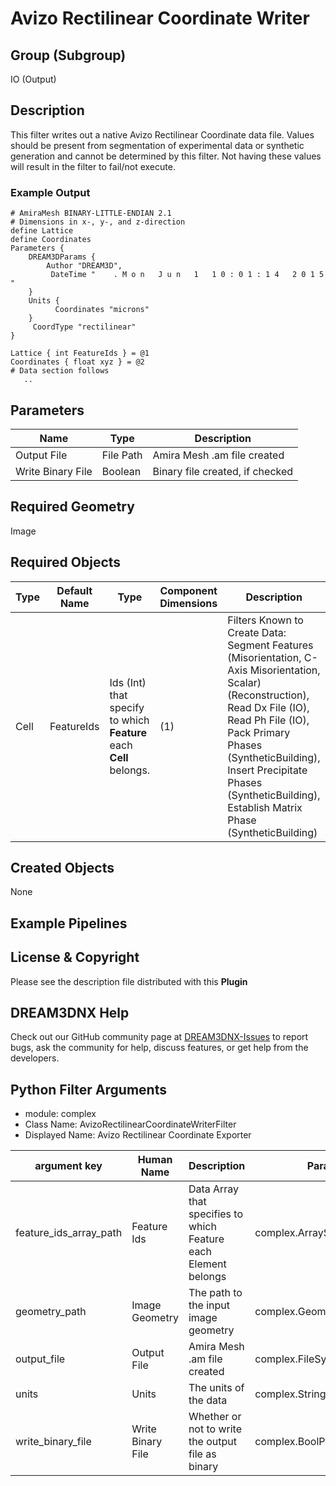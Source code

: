 # Avizo Rectilinear Coordinate Writer  


## Group (Subgroup) 

IO (Output)

## Description 

This filter writes out a native Avizo Rectilinear Coordinate data file. Values should be present from segmentation of experimental data or synthetic generation and cannot be determined by this filter. Not having these values will result in the filter to fail/not execute.

### Example Output 


	# AmiraMesh BINARY-LITTLE-ENDIAN 2.1
	# Dimensions in x-, y-, and z-direction
	define Lattice
	define Coordinates
	Parameters {
	    DREAM3DParams {
	        Author "DREAM3D",
	         DateTime "    . M o n   J u n   1   1 0 : 0 1 : 1 4   2 0 1 5   "     
	    }
	    Units {
	          Coordinates "microns"
	    }
	     CoordType "rectilinear"
	}
	     
	Lattice { int FeatureIds } = @1
	Coordinates { float xyz } = @2
	# Data section follows
	   .. 

## Parameters 

| Name | Type | Description |
|------|------| ----------- |
| Output File | File Path | Amira Mesh .am file created|
| Write Binary File | Boolean | Binary file created, if checked |

## Required Geometry 

Image 

## Required Objects 

| Type | Default Name | Type | Component Dimensions | Description |
|------|--------------|-------------|---------|-----|
| Cell | FeatureIds | Ids (Int) that specify to which **Feature** each **Cell** belongs. | (1) | Filters Known to Create Data: Segment Features (Misorientation, C-Axis Misorientation, Scalar) (Reconstruction), Read Dx File (IO), Read Ph File (IO), Pack Primary Phases (SyntheticBuilding), Insert Precipitate Phases (SyntheticBuilding), Establish Matrix Phase (SyntheticBuilding)


## Created Objects 

None

## Example Pipelines 



## License & Copyright 

Please see the description file distributed with this **Plugin**

## DREAM3DNX Help

Check out our GitHub community page at [DREAM3DNX-Issues](https://github.com/BlueQuartzSoftware/DREAM3DNX-Issues) to report bugs, ask the community for help, discuss features, or get help from the developers.

## Python Filter Arguments

+ module: complex
+ Class Name: AvizoRectilinearCoordinateWriterFilter
+ Displayed Name: Avizo Rectilinear Coordinate Exporter

| argument key | Human Name | Description | Parameter Type |
|--------------|------------|-------------|----------------|
| feature_ids_array_path | Feature Ids | Data Array that specifies to which Feature each Element belongs | complex.ArraySelectionParameter |
| geometry_path | Image Geometry | The path to the input image geometry | complex.GeometrySelectionParameter |
| output_file | Output File | Amira Mesh .am file created | complex.FileSystemPathParameter |
| units | Units | The units of the data | complex.StringParameter |
| write_binary_file | Write Binary File | Whether or not to write the output file as binary | complex.BoolParameter |


